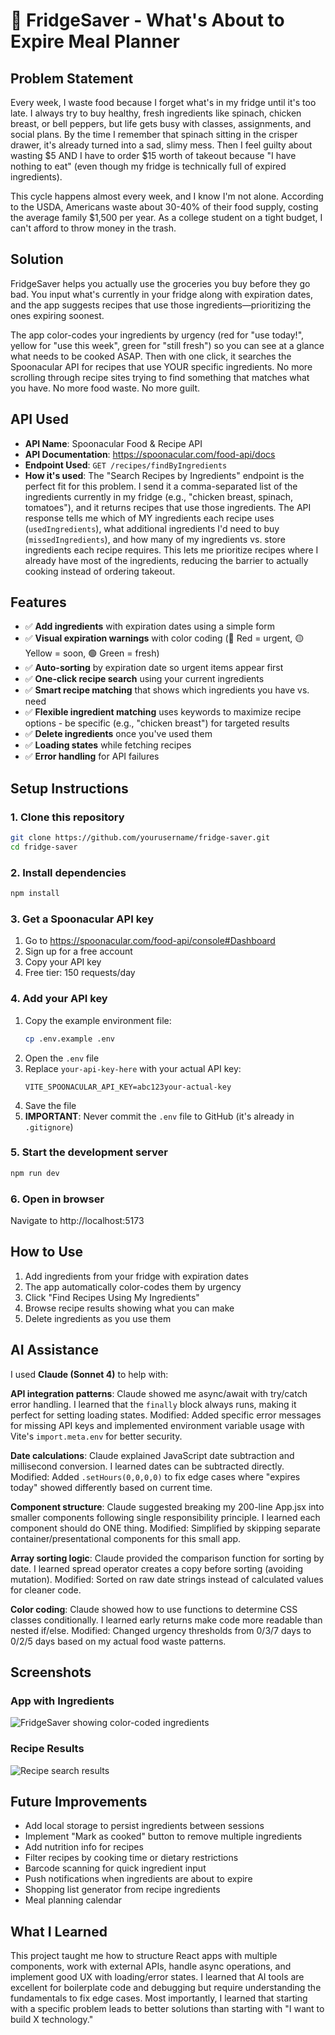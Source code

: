 # 🥗 FridgeSaver - What's About to Expire Meal Planner

## Problem Statement
Every week, I waste food because I forget what's in my fridge until it's too late. I always try to buy healthy, fresh ingredients like spinach, chicken breast, or bell peppers, but life gets busy with classes, assignments, and social plans. By the time I remember that spinach sitting in the crisper drawer, it's already turned into a sad, slimy mess. Then I feel guilty about wasting $5 AND I have to order $15 worth of takeout because "I have nothing to eat" (even though my fridge is technically full of expired ingredients).

This cycle happens almost every week, and I know I'm not alone. According to the USDA, Americans waste about 30-40% of their food supply, costing the average family $1,500 per year. As a college student on a tight budget, I can't afford to throw money in the trash.

## Solution
FridgeSaver helps you actually use the groceries you buy before they go bad. You input what's currently in your fridge along with expiration dates, and the app suggests recipes that use those ingredients—prioritizing the ones expiring soonest. 

The app color-codes your ingredients by urgency (red for "use today!", yellow for "use this week", green for "still fresh") so you can see at a glance what needs to be cooked ASAP. Then with one click, it searches the Spoonacular API for recipes that use YOUR specific ingredients. No more scrolling through recipe sites trying to find something that matches what you have. No more food waste. No more guilt.

## API Used
- **API Name**: Spoonacular Food & Recipe API
- **API Documentation**: https://spoonacular.com/food-api/docs
- **Endpoint Used**: `GET /recipes/findByIngredients`
- **How it's used**: The "Search Recipes by Ingredients" endpoint is the perfect fit for this problem. I send it a comma-separated list of the ingredients currently in my fridge (e.g., "chicken breast, spinach, tomatoes"), and it returns recipes that use those ingredients. The API response tells me which of MY ingredients each recipe uses (`usedIngredients`), what additional ingredients I'd need to buy (`missedIngredients`), and how many of my ingredients vs. store ingredients each recipe requires. This lets me prioritize recipes where I already have most of the ingredients, reducing the barrier to actually cooking instead of ordering takeout.

## Features
- ✅ **Add ingredients** with expiration dates using a simple form
- ✅ **Visual expiration warnings** with color coding (🔴 Red = urgent, 🟡 Yellow = soon, 🟢 Green = fresh)
- ✅ **Auto-sorting** by expiration date so urgent items appear first
- ✅ **One-click recipe search** using your current ingredients
- ✅ **Smart recipe matching** that shows which ingredients you have vs. need
- ✅ **Flexible ingredient matching** uses keywords to maximize recipe options - be specific (e.g., "chicken breast") for targeted results
- ✅ **Delete ingredients** once you've used them
- ✅ **Loading states** while fetching recipes
- ✅ **Error handling** for API failures

## Setup Instructions

### 1. Clone this repository
```bash
git clone https://github.com/yourusername/fridge-saver.git
cd fridge-saver
```

### 2. Install dependencies
```bash
npm install
```

### 3. Get a Spoonacular API key
1. Go to https://spoonacular.com/food-api/console#Dashboard
2. Sign up for a free account
3. Copy your API key
4. Free tier: 150 requests/day

### 4. Add your API key
1. Copy the example environment file:
   ```bash
   cp .env.example .env
   ```
2. Open the `.env` file
3. Replace `your-api-key-here` with your actual API key:
   ```
   VITE_SPOONACULAR_API_KEY=abc123your-actual-key
   ```
4. Save the file
5. **IMPORTANT**: Never commit the `.env` file to GitHub (it's already in `.gitignore`)

### 5. Start the development server
```bash
npm run dev
```

### 6. Open in browser
Navigate to http://localhost:5173

## How to Use
1. Add ingredients from your fridge with expiration dates
2. The app automatically color-codes them by urgency
3. Click "Find Recipes Using My Ingredients"
4. Browse recipe results showing what you can make
5. Delete ingredients as you use them

## AI Assistance
I used **Claude (Sonnet 4)** to help with:

**API integration patterns**: Claude showed me async/await with try/catch error handling. I learned that the `finally` block always runs, making it perfect for setting loading states. Modified: Added specific error messages for missing API keys and implemented environment variable usage with Vite's `import.meta.env` for better security.

**Date calculations**: Claude explained JavaScript date subtraction and millisecond conversion. I learned dates can be subtracted directly. Modified: Added `.setHours(0,0,0,0)` to fix edge cases where "expires today" showed differently based on current time.

**Component structure**: Claude suggested breaking my 200-line App.jsx into smaller components following single responsibility principle. I learned each component should do ONE thing. Modified: Simplified by skipping separate container/presentational components for this small app.

**Array sorting logic**: Claude provided the comparison function for sorting by date. I learned spread operator creates a copy before sorting (avoiding mutation). Modified: Sorted on raw date strings instead of calculated values for cleaner code.

**Color coding**: Claude showed how to use functions to determine CSS classes conditionally. I learned early returns make code more readable than nested if/else. Modified: Changed urgency thresholds from 0/3/7 days to 0/2/5 days based on my actual food waste patterns.

## Screenshots

### App with Ingredients
![FridgeSaver showing color-coded ingredients](src/assets/Fridge-List.png)

### Recipe Results  
![Recipe search results](src/assets/Recipe-List.png)

## Future Improvements
- Add local storage to persist ingredients between sessions
- Implement "Mark as cooked" button to remove multiple ingredients
- Add nutrition info for recipes
- Filter recipes by cooking time or dietary restrictions
- Barcode scanning for quick ingredient input
- Push notifications when ingredients are about to expire
- Shopping list generator from recipe ingredients
- Meal planning calendar

## What I Learned
This project taught me how to structure React apps with multiple components, work with external APIs, handle async operations, and implement good UX with loading/error states. I learned that AI tools are excellent for boilerplate code and debugging but require understanding the fundamentals to fix edge cases. Most importantly, I learned that starting with a specific problem leads to better solutions than starting with "I want to build X technology."